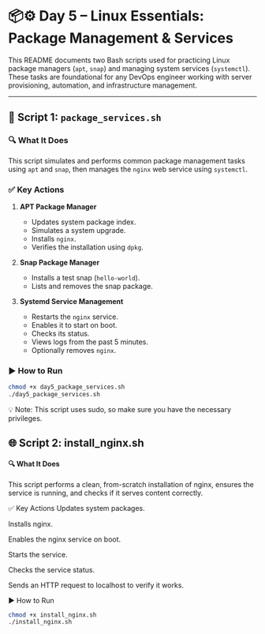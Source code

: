 # 📦⚙️ Day 5 – Linux Essentials: Package Management & Services

This README documents two Bash scripts used for practicing Linux package managers (`apt`, `snap`) and managing system services (`systemctl`). These tasks are foundational for any DevOps engineer working with server provisioning, automation, and infrastructure management.

---

## 📁 Script 1: `package_services.sh`

### 🔍 What It Does

This script simulates and performs common package management tasks using `apt` and `snap`, then manages the `nginx` web service using `systemctl`.

### ✅ Key Actions

1. **APT Package Manager**
   - Updates system package index.
   - Simulates a system upgrade.
   - Installs `nginx`.
   - Verifies the installation using `dpkg`.

2. **Snap Package Manager**
   - Installs a test snap (`hello-world`).
   - Lists and removes the snap package.

3. **Systemd Service Management**
   - Restarts the `nginx` service.
   - Enables it to start on boot.
   - Checks its status.
   - Views logs from the past 5 minutes.
   - Optionally removes `nginx`.

### ▶️ How to Run

```bash
chmod +x day5_package_services.sh
./day5_package_services.sh
```

💡 Note: This script uses sudo, so make sure you have the necessary privileges.

## 🌐 Script 2: install_nginx.sh
#### 🔍 What It Does
This script performs a clean, from-scratch installation of nginx, ensures the service is running, and checks if it serves content correctly.

✅ Key Actions
Updates system packages.

Installs nginx.

Enables the nginx service on boot.

Starts the service.

Checks the service status.

Sends an HTTP request to localhost to verify it works.

▶️ How to Run
```bash
chmod +x install_nginx.sh
./install_nginx.sh
```